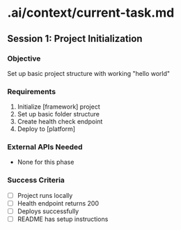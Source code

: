 # .ai/context/current-task.md
## Session 1: Project Initialization

### Objective
Set up basic project structure with working "hello world"

### Requirements
1. Initialize [framework] project
2. Set up basic folder structure
3. Create health check endpoint
4. Deploy to [platform]

### External APIs Needed
- None for this phase

### Success Criteria
- [ ] Project runs locally
- [ ] Health endpoint returns 200
- [ ] Deploys successfully
- [ ] README has setup instructions
